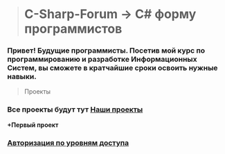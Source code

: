 ># C-Sharp-Forum -> C# форму программистов
### Привет! Будущие программисты. Посетив мой курс по программированию и разработке Информационных Систем, вы сможете в кратчайшие сроки освоить нужные навыки.
>Проекты

### Все проекты будут тут [Наши проекты](https://github.com/vckit/C-Sharp-Forum/tree/master/WPF)
 **+Первый проект**
### [Авторизация по уровням доступа](https://github.com/vckit/C-Sharp-Forum/tree/master/WPF/C-Sharp-Forum1)

